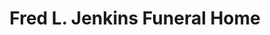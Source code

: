 ---
title: "Fred L. Jenkins Funeral Home"
url: /morgantown/fred-l-jenkins-funeral-home/
shop: funeral directors
---